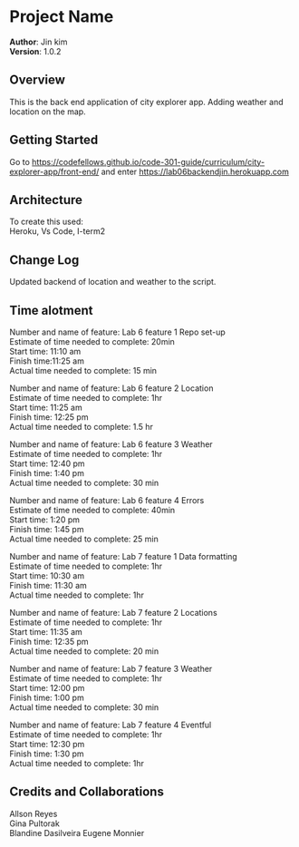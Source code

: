 # Project Name

**Author**: Jin kim  
**Version**: 1.0.2  

## Overview  
This is the back end application of city explorer app. Adding weather and location on the map.  

## Getting Started  
Go to https://codefellows.github.io/code-301-guide/curriculum/city-explorer-app/front-end/ and 
enter https://lab06backendjin.herokuapp.com 

## Architecture  
To create this used:  
Heroku, Vs Code, I-term2  
  
## Change Log   
Updated backend of location and weather to the script.  

## Time alotment  
Number and name of feature: Lab 6 feature 1 Repo set-up  
Estimate of time needed to complete: 20min  
Start time: 11:10 am  
Finish time:11:25 am  
Actual time needed to complete: 15 min  

Number and name of feature: Lab 6 feature 2 Location  
Estimate of time needed to complete: 1hr  
Start time: 11:25 am  
Finish time: 12:25 pm  
Actual time needed to complete: 1.5 hr  

Number and name of feature: Lab 6 feature 3 Weather  
Estimate of time needed to complete: 1hr  
Start time: 12:40 pm  
Finish time: 1:40 pm  
Actual time needed to complete: 30 min  


Number and name of feature: Lab 6 feature 4 Errors  
Estimate of time needed to complete: 40min  
Start time: 1:20 pm  
Finish time: 1:45 pm  
Actual time needed to complete: 25 min  

Number and name of feature: Lab 7 feature 1 Data formatting  
Estimate of time needed to complete: 1hr  
Start time: 10:30 am  
Finish time: 11:30 am  
Actual time needed to complete: 1hr

Number and name of feature: Lab 7 feature 2 Locations  
Estimate of time needed to complete: 1hr  
Start time: 11:35 am  
Finish time: 12:35 pm  
Actual time needed to complete: 20 min 

Number and name of feature: Lab 7 feature 3 Weather  
Estimate of time needed to complete: 1hr  
Start time: 12:00 pm  
Finish time: 1:00 pm  
Actual time needed to complete: 30 min  

Number and name of feature: Lab 7 feature 4 Eventful  
Estimate of time needed to complete: 1hr  
Start time: 12:30 pm  
Finish time: 1:30 pm  
Actual time needed to complete: 1hr   
  
## Credits and Collaborations  
Allson Reyes    
Gina Pultorak  
Blandine Dasilveira
Eugene Monnier
